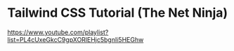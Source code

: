# Tailwind CSS Tutorial (The Net Ninja)

https://www.youtube.com/playlist?list=PL4cUxeGkcC9gpXORlEHjc5bgnIi5HEGhw
